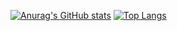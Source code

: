 [![Anurag's GitHub stats](https://github-readme-stats.vercel.app/api?username=tjvm0877)](https://github.com/anuraghazra/github-readme-stats)
[![Top Langs](https://github-readme-stats.vercel.app/api/top-langs/?username=tjvm0877&layout=compact)](https://github.com/anuraghazra/github-readme-stats)
